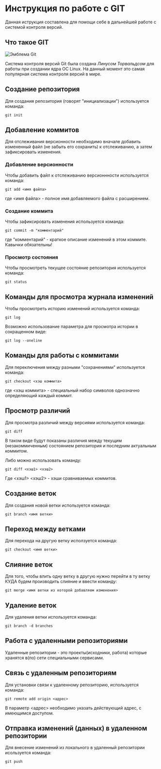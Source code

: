 # **Инструкция по работе с GIT**

Данная иструкция составлена для помощи себе в дальнейшей работе с системой контроля версий.

## Что такое GIT

![Эмблема Git](git.JPG)

Система контроля версий Git была создана *Линусом Торвальдсом* для работы при создании ядра ОС Linux. На данный момент это самая популярная система контроля версий в мире.

## Создание репозитория

Для создания репозитория (говорят "инициализации") используется команда:

    git init

## Добавление коммитов

Для отслеживания версионности необходимо вначале добавить измененный файл (не забыть его сохранить) к отслеживанию, а затем зафиксировать изменения.

### Добавление версионности

Чтобы добавить файл к отслеживанию версионнности используется команда:

    git add <имя файла>

где <имя файла> - полное имя добавляемого файла с расширением.

### Создание коммита

Чтобы зафиксировать изменения используется команда:

    git commit -m "комментарий"

где "комментарий" - краткое описание изменений в этом коммите. Кавычки обязательны!

### Просмотр состояния

Чтобы просмотреть текущее состояние репозитория используется команда:

    git status

## Команды для просмотра журнала изменений

Чтобы просмотреть историю изменений используется команда:

    git log

Возможно использование параметра для просмотра истории в сокращенном виде:

    git log --oneline

## Команды для работы с коммитами

Для переключения между разными "сохранениями" используется команда:

    git checkout <хэш коммита>

где <хэш коммита> - специальный набор символов однозначно определяющий каждый коммит.

## Просмотр различий

Для просмотра различий между версиями используется команда:

    git diff

В таком виде будут показаны различия между текущим (незакоммиченным) состоянием репозитория и последним актуальным коммитом.

Либо можно использовать команду:

    git diff <хэш1> <хэш2>

Где <хэш1> <хэш2> - хэши сравниваемых коммитов.

## Создание веток

Для создания новой ветки используется команда:

    git branch <имя ветки>

## Переход между ветками

Для перехода на другую ветку исползуется команда:

    git checkout <имя ветки>

## Слияние веток

Для того, чтобы влить одну ветку в другую нужно перейти в ту ветку КУДА будем производить слияние и ввести команду:

    git merge <имя ветки из которой добавляем изменения>

## Удаление веток

Для удаления ветки используется команда:
    
    git branch -d branches

## Работа с удаленными репозиториями

Удаленные репозитории - это проекты(исходники, работа) которые хранятся в(по) сети специальными сервисами.

## Связь с удаленным репозиториям

Для установки связи к удаленному репозиторию, используется команда:

    git remote add origin <адрес>

В параметр <адрес> необходимо указать действующий адрес, с имеющимся доступом.

## Отправка изменений (данных) в удаленном репозитории

Для внесение изменений из локального в удаленный репозитории исользуется команда:

    git push



